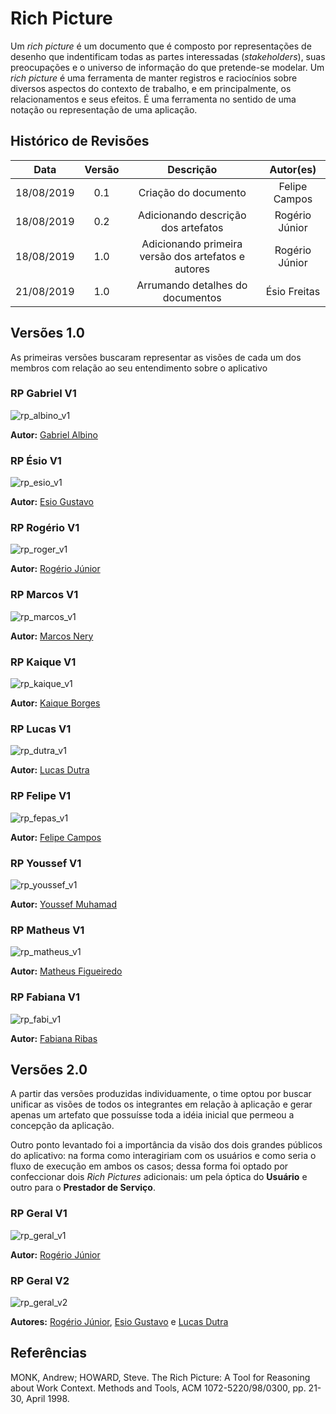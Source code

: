 # Rich Picture

<p>
Um <i>rich picture</i> é um documento que é composto por representações de desenho que indentificam todas as partes interessadas (<i>stakeholders</i>), suas preocupações e o universo de informação do que pretende-se modelar. Um <i>rich picture</i> é uma ferramenta de manter registros e raciocínios sobre diversos aspectos do contexto de trabalho, e em principalmente, os relacionamentos e seus efeitos. É uma ferramenta no sentido de uma notação ou representação de uma aplicação.
</p>

## Histórico de Revisões

|    Data    | Versão |                      Descrição                      |   Autor(es)    |
| :--------: | :----: | :-------------------------------------------------: | :------------: |
| 18/08/2019 |  0.1   |                Criação do documento                 | Felipe Campos  |
| 18/08/2019 |  0.2   |         Adicionando descrição dos artefatos         | Rogério Júnior |
| 18/08/2019 |  1.0   | Adicionando primeira versão dos artefatos e autores | Rogério Júnior |
| 21/08/2019 |  1.0   |          Arrumando detalhes do documentos           |  Ésio Freitas  |

## Versões 1.0

<p>
As primeiras versões buscaram representar as visões de cada um dos membros com relação ao seu entendimento sobre o aplicativo
</p>

### RP Gabriel V1

![rp_albino_v1](../../../assets/rp_albino_v1.png":no-zoom")

**Autor:** [Gabriel Albino](https://github.com/gabrielalbino)

### RP Ésio V1

![rp_esio_v1](../../../assets/rp_esio_v1.png":no-zoom")

**Autor:** [Esio Gustavo](https://github.com/EsioFreitas)

### RP Rogério V1

![rp_roger_v1](../../../assets/rp_roger_v1.jpg":no-zoom")

**Autor:** [Rogério Júnior](https://github.com/rogerioo)

### RP Marcos V1

![rp_marcos_v1](../../../assets/rp_marcos_v1.png":no-zoom")

**Autor:** [Marcos Nery](https://github.com/MarcosNBJ)

### RP Kaique V1

![rp_kaique_v1](../../../assets/rp_kaique_v1.png":no-zoom")

**Autor:** [Kaique Borges](https://github.com/kaiqueborges)

### RP Lucas V1

![rp_dutra_v1](../../../assets/rp_dutra_v1.jpg":no-zoom")

**Autor:** [Lucas Dutra](https://github.com/lucasdutraf)

### RP Felipe V1

![rp_fepas_v1](../../../assets/rp_fepas_v1.jpeg":no-zoom")

**Autor:** [Felipe Campos](https://github.com/fepas)

### RP Youssef V1

![rp_youssef_v1](../../../assets/rp_youssef_v1.jpg":no-zoom")

**Autor:** [Youssef Muhamad](https://github.com/youssef-md)

### RP Matheus V1

![rp_matheus_v1](../../../assets/rp_matheus_v1.png":no-zoom")

**Autor:** [Matheus Figueiredo](https://github.com/Matheusss03)

### RP Fabiana V1

![rp_fabi_v1](../../../assets/rp_fabi_v1.jpeg":no-zoom")

**Autor:** [Fabiana Ribas](https://github.com/FabianaRibas)

## Versões 2.0

A partir das versões produzidas individuamente, o time optou por buscar unificar as visões de todos os integrantes em relação à aplicação e gerar apenas um artefato que possuísse toda a idéia inicial que permeou a concepção da aplicação. 

Outro ponto levantado foi a importância da visão dos dois grandes públicos do aplicativo: na forma como interagiriam com os usuários e como seria o fluxo de execução em ambos os casos; dessa forma foi optado por confeccionar dois *Rich Pictures* adicionais: um pela óptica do **Usuário** e outro para o **Prestador de Serviço**.

### RP Geral V1

![rp_geral_v1](../../../assets/rp_geral_v1.png":no-zoom")

**Autor:** [Rogério Júnior](https://github.com/rogerioo)

### RP Geral V2

![rp_geral_v2](../../../assets/rp_geral_v2.png":no-zoom")

**Autores:** [Rogério Júnior](https://github.com/rogerioo), [Esio Gustavo](https://github.com/EsioFreitas) e [Lucas Dutra](https://github.com/lucasdutraf)

## Referências

MONK, Andrew; HOWARD, Steve. The Rich Picture: A Tool for Reasoning about Work Context. Methods and Tools, ACM 1072-5220/98/0300, pp. 21-30, April 1998.
